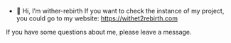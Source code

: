 - 👋 Hi, I’m wither-rebirth
If you want to check the instance of my project, you could go to my website:
https://withet2rebirth.com

If you have some questions about me, please leave a message.

